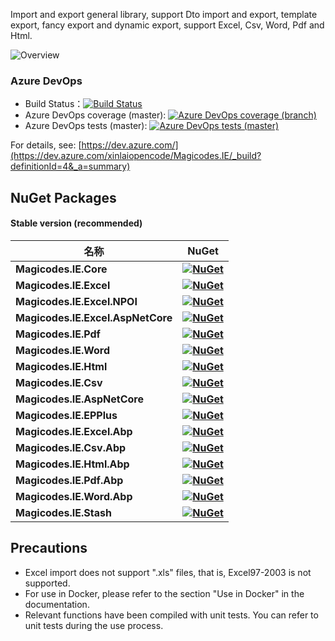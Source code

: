 Import and export general library, support Dto import and export, template export, fancy export and dynamic export, support Excel, Csv, Word, Pdf and Html.

![Overview](/articles/projects/magicodes-ie/assets/ov.en.png)

### Azure DevOps

- Build Status：[![Build Status](https://camo.githubusercontent.com/34c8a74f88db30fc6d37f1b6a168932aa5e0536461670dbdf6551a1b50207713/68747470733a2f2f6465762e617a7572652e636f6d2f78696e6c61696f70656e636f64652f4d616769636f6465732e49452f5f617069732f6275696c642f7374617475732f646f746e6574636f72652e4d616769636f6465732e49453f6272616e63684e616d653d6d6173746572)](https://dev.azure.com/xinlaiopencode/Magicodes.IE/_build/latest?definitionId=4&branchName=master)
- Azure DevOps coverage (master): [![Azure DevOps coverage (branch)](https://camo.githubusercontent.com/2da6f4018dd428a91b7454c43cadeb685b5c116da477852a19e2247a62afd26b/68747470733a2f2f696d672e736869656c64732e696f2f617a7572652d6465766f70732f636f7665726167652f78696e6c61696f70656e636f64652f4d616769636f6465732e49452f342f6d6173746572)](https://camo.githubusercontent.com/2da6f4018dd428a91b7454c43cadeb685b5c116da477852a19e2247a62afd26b/68747470733a2f2f696d672e736869656c64732e696f2f617a7572652d6465766f70732f636f7665726167652f78696e6c61696f70656e636f64652f4d616769636f6465732e49452f342f6d6173746572)
- Azure DevOps tests (master): [![Azure DevOps tests (master)](https://camo.githubusercontent.com/c578ac3006a6c7a7283e87e83376e4d45c90396ca10d2acdb0879782827196be/68747470733a2f2f696d672e736869656c64732e696f2f617a7572652d6465766f70732f74657374732f78696e6c61696f70656e636f64652f4d616769636f6465732e49452f342f6d6173746572)](https://camo.githubusercontent.com/c578ac3006a6c7a7283e87e83376e4d45c90396ca10d2acdb0879782827196be/68747470733a2f2f696d672e736869656c64732e696f2f617a7572652d6465766f70732f74657374732f78696e6c61696f70656e636f64652f4d616769636f6465732e49452f342f6d6173746572)

For details, see: [https://dev.azure.com/](https://dev.azure.com/xinlaiopencode/Magicodes.IE/_build?definitionId=4&_a=summary)

## NuGet Packages

#### Stable version (recommended)

| **名称**                          | **NuGet**                                                    |
| --------------------------------- | ------------------------------------------------------------ |
| **Magicodes.IE.Core**             | **[![NuGet](https://camo.githubusercontent.com/bc47961c045319d7656ccee34b5ca6204bf004d8f6514cce7332a549fda74a6f/68747470733a2f2f6275696c6473746174732e696e666f2f6e756765742f4d616769636f6465732e49452e436f7265)](https://www.nuget.org/packages/Magicodes.IE.Core)** |
| **Magicodes.IE.Excel**            | **[![NuGet](https://camo.githubusercontent.com/887b093d91391dec841447564d4060f9920980697796d205802fe9a4087d4251/68747470733a2f2f6275696c6473746174732e696e666f2f6e756765742f4d616769636f6465732e49452e457863656c)](https://www.nuget.org/packages/Magicodes.IE.Excel)** |
| **Magicodes.IE.Excel.NPOI**       | **[![NuGet](https://camo.githubusercontent.com/34ef0fab5f4dc9dfb4a28fc4582f38981cb98f674c4f40187a177edfd4d8e391/68747470733a2f2f6275696c6473746174732e696e666f2f6e756765742f4d616769636f6465732e49452e457863656c2e4e504f49)](https://www.nuget.org/packages/Magicodes.IE.Excel.NPOI)** |
| **Magicodes.IE.Excel.AspNetCore** | **[![NuGet](https://camo.githubusercontent.com/c538aee2b7c8c0264769848ab6106f32c87898167f9fc649a95b1bb5f909d30b/68747470733a2f2f6275696c6473746174732e696e666f2f6e756765742f4d616769636f6465732e49452e457863656c2e4173704e6574436f7265)](https://www.nuget.org/packages/Magicodes.IE.Excel.AspNetCore)** |
| **Magicodes.IE.Pdf**              | **[![NuGet](https://camo.githubusercontent.com/4ae80126158b8098f31a99112345904283ed9f6eeedcdc2bcfbd04239fc593f5/68747470733a2f2f6275696c6473746174732e696e666f2f6e756765742f4d616769636f6465732e49452e506466)](https://www.nuget.org/packages/Magicodes.IE.Pdf)** |
| **Magicodes.IE.Word**             | **[![NuGet](https://camo.githubusercontent.com/522243c4a9f77d560330a93c0ca8dbe6a0af7692689f5edcf31436aab7cca02f/68747470733a2f2f6275696c6473746174732e696e666f2f6e756765742f4d616769636f6465732e49452e576f7264)](https://www.nuget.org/packages/Magicodes.IE.Word)** |
| **Magicodes.IE.Html**             | **[![NuGet](https://camo.githubusercontent.com/5fc6018fa99031331b660567399661c39b42d5a0eb53b011c1151e56c3131d5d/68747470733a2f2f6275696c6473746174732e696e666f2f6e756765742f4d616769636f6465732e49452e48746d6c)](https://www.nuget.org/packages/Magicodes.IE.Html)** |
| **Magicodes.IE.Csv**              | **[![NuGet](https://camo.githubusercontent.com/78d58799f6edbeba439da77d7cdfa0a404977fb3001679c4c5486515747a0db3/68747470733a2f2f6275696c6473746174732e696e666f2f6e756765742f4d616769636f6465732e49452e437376)](https://www.nuget.org/packages/Magicodes.IE.Csv)** |
| **Magicodes.IE.AspNetCore**       | **[![NuGet](https://camo.githubusercontent.com/97e03e9ad6dc8571da21688123ce1d038c1af6839faef60fd5b00f994ee97500/68747470733a2f2f6275696c6473746174732e696e666f2f6e756765742f4d616769636f6465732e49452e4173704e6574436f7265)](https://www.nuget.org/packages/Magicodes.IE.AspNetCore)** |
| **Magicodes.IE.EPPlus**           | **[![NuGet](https://camo.githubusercontent.com/5201f0febaea473ffa60c35c379658c4c1969590cedbea9f21f1830fa838e0b6/68747470733a2f2f6275696c6473746174732e696e666f2f6e756765742f4d616769636f6465732e49452e4550506c7573)](https://www.nuget.org/packages/Magicodes.IE.EPPlus)** |
| **Magicodes.IE.Excel.Abp**        | **[![NuGet](https://camo.githubusercontent.com/79ee74181c9fc9f01f406f3b8a0d5dad99fbf32fa1fd02c047bb3f9f9d9530d7/68747470733a2f2f6275696c6473746174732e696e666f2f6e756765742f4d616769636f6465732e49452e457863656c2e416270)](https://www.nuget.org/packages/Magicodes.IE.Excel.Abp)** |
| **Magicodes.IE.Csv.Abp**          | **[![NuGet](https://camo.githubusercontent.com/0ad206309359f4ecfbc03f81908cf094375009f1989bd78c5d21363933100ed7/68747470733a2f2f6275696c6473746174732e696e666f2f6e756765742f4d616769636f6465732e49452e4373762e416270)](https://www.nuget.org/packages/Magicodes.IE.Csv.Abp)** |
| **Magicodes.IE.Html.Abp**         | **[![NuGet](https://camo.githubusercontent.com/f3023fafd4ad33040edc35d218167e079858b6b35e7a633e6dfabfd6c7c29d18/68747470733a2f2f6275696c6473746174732e696e666f2f6e756765742f4d616769636f6465732e49452e48746d6c2e416270)](https://www.nuget.org/packages/Magicodes.IE.Html.Abp)** |
| **Magicodes.IE.Pdf.Abp**          | **[![NuGet](https://camo.githubusercontent.com/639b16ca8f00f746daca00a6310e81e1c2292d3e004ed545578f911a4e6437d9/68747470733a2f2f6275696c6473746174732e696e666f2f6e756765742f4d616769636f6465732e49452e5064662e416270)](https://www.nuget.org/packages/Magicodes.IE.Pdf.Abp)** |
| **Magicodes.IE.Word.Abp**         | **[![NuGet](https://camo.githubusercontent.com/d81702cbcf4a57bee376deadfcd77642eced0820931f778e6429939448ddbe4f/68747470733a2f2f6275696c6473746174732e696e666f2f6e756765742f4d616769636f6465732e49452e576f72642e416270)](https://www.nuget.org/packages/Magicodes.IE.Word.Abp)** |
| **Magicodes.IE.Stash**            | **[![NuGet](https://camo.githubusercontent.com/ee248da98a71bec8c4962a7bcc41477c4eb8fd9cd23cc1c30c82d0bf9f05adc6/68747470733a2f2f6275696c6473746174732e696e666f2f6e756765742f4d616769636f6465732e49452e5374617368)](https://www.nuget.org/packages/Magicodes.IE.Stash)** |

## Precautions

- Excel import does not support ".xls" files, that is, Excel97-2003 is not supported.
- For use in Docker, please refer to the section "Use in Docker" in the documentation.
- Relevant functions have been compiled with unit tests. You can refer to unit tests during the use process.


